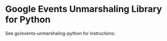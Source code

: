 # Google Events Unmarshaling Library for Python

See go/events-unmarshaling-python for instructions.